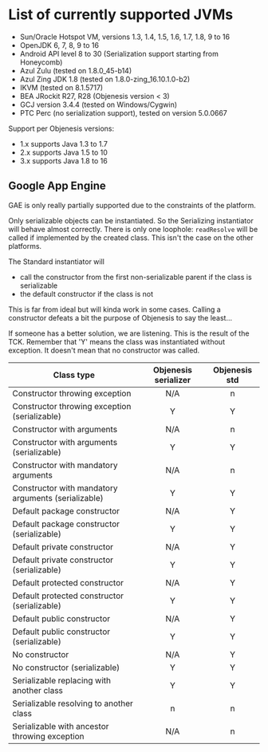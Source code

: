 # List of currently supported JVMs

* Sun/Oracle Hotspot VM, versions 1.3, 1.4, 1.5, 1.6, 1.7, 1.8, 9 to 16
* OpenJDK 6, 7, 8, 9 to 16
* Android API level 8 to 30 (Serialization support starting from Honeycomb)
* Azul Zulu (tested on 1.8.0_45-b14)
* Azul Zing JDK 1.8 (tested on 1.8.0-zing_16.10.1.0-b2)
* IKVM (tested on 8.1.5717)
* BEA JRockit R27, R28 (Objenesis version < 3)
* GCJ version 3.4.4 (tested on Windows/Cygwin)
* PTC Perc (no serialization support), tested on version 5.0.0667

Support per Objenesis versions:

* 1.x supports Java 1.3 to 1.7
* 2.x supports Java 1.5 to 10
* 3.x supports Java 1.8 to 16
 
## Google App Engine 

GAE is only really partially supported due to the constraints of the platform.

Only serializable objects can be instantiated. So the Serializing instantiator will behave almost correctly. There
is only one loophole: `readResolve` will be called if implemented by the created class. This isn't the case
on the other platforms.

The Standard instantiator will 
* call the constructor from the first non-serializable parent if the class is serializable
* the default constructor if the class is not
 
This is far from ideal but will kinda work in some cases. Calling a constructor defeats a bit the purpose of
Objenesis to say the least...

If someone has a better solution, we are listening. This is the result of the TCK. Remember that 'Y' means
the class was instantiated without exception. It doesn't mean that no constructor was called.

|Class type                                        |Objenesis serializer|Objenesis std|
|---------------------------------------------------|:-----------------:|:-----------:|
|Constructor throwing exception                     |N/A                |n            |
|Constructor throwing exception (serializable)      |Y                  |Y            |
|Constructor with arguments                         |N/A                |n            |
|Constructor with arguments (serializable)          |Y                  |Y            |
|Constructor with mandatory arguments               |N/A                |n            |
|Constructor with mandatory arguments (serializable)|Y                  |Y            |
|Default package constructor                        |N/A                |Y            |
|Default package constructor (serializable)         |Y                  |Y            |
|Default private constructor                        |N/A                |Y            |
|Default private constructor (serializable)         |Y                  |Y            |
|Default protected constructor                      |N/A                |Y            |
|Default protected constructor (serializable)       |Y                  |Y            |
|Default public constructor                         |N/A                |Y            |
|Default public constructor (serializable)          |Y                  |Y            |
|No constructor                                     |N/A                |Y            |
|No constructor (serializable)                      |Y                  |Y            |
|Serializable replacing with another class          |Y                  |Y            |
|Serializable resolving to another class            |n                  |n            |
|Serializable with ancestor throwing exception      |N/A                |n            |
